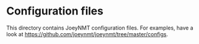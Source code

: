 # Configuration files

This directory contains JoeyNMT configuration files.  For examples,
have a look at <https://github.com/joeynmt/joeynmt/tree/master/configs>.

